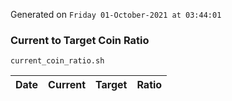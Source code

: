 Generated on `Friday 01-October-2021 at 03:44:01`

### Current to Target Coin Ratio
`current_coin_ratio.sh`

Date|Current|Target|Ratio
---|---|---|---
